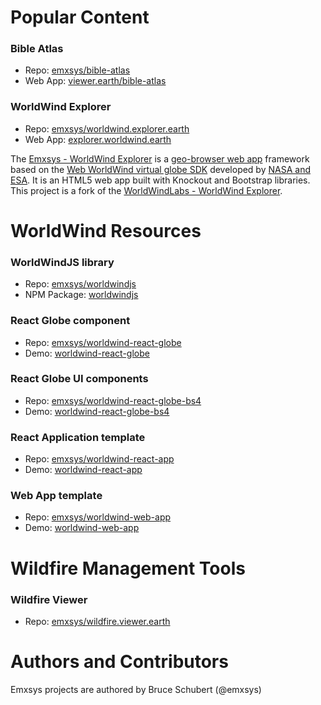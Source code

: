 # Popular Content
### Bible Atlas 
- Repo: [emxsys/bible-atlas](https://github.com/emxsys/bible-atlas)
- Web App: [viewer.earth/bible-atlas](https://viewer.earth/bible-atlas)

### WorldWind Explorer 
- Repo: [emxsys/worldwind.explorer.earth](https://github.com/emxsys/worldwind.explorer.earth)
- Web App: [explorer.worldwind.earth](https://explorer.worldwind.earth)

The [Emxsys - WorldWind Explorer](https://github.com/emxsys/worldwind.explorer.earth) is a [geo-browser web app](https://worldwind.explorer.earth) 
framework based on the [Web WorldWind virtual globe SDK](https://github.com/NASAWorldWind/WebWorldWind) 
developed by [NASA and ESA](https://worldwind.arc.nasa.gov/web). It is an HTML5 web app built with Knockout 
and Bootstrap libraries. This project is a fork of the [WorldWindLabs - WorldWind Explorer](https://github.com/worldwindlabs/worldwindexplorer).

# WorldWind Resources

### WorldWindJS library 
- Repo: [emxsys/worldwindjs](https://github.com/emxsys/worldwindjs)
- NPM Package: [worldwindjs](https://www.npmjs.com/package/worldwindjs)

### React Globe component 
- Repo: [emxsys/worldwind-react-globe](https://github.com/emxsys/worldwind-react-globe)
- Demo: [worldwind-react-globe](https://emxsys.github.io/worldwind-react-globe/)

### React Globe UI components 
- Repo: [emxsys/worldwind-react-globe-bs4](https://github.com/emxsys/worldwind-react-globe-bs4)
- Demo: [worldwind-react-globe-bs4](https://emxsys.github.io/worldwind-react-globe-bs4/)

### React Application template 
- Repo: [emxsys/worldwind-react-app](https://github.com/emxsys/worldwind-react-app)
- Demo: [worldwind-react-app](https://emxsys.github.io/worldwind-react-app/)

### Web App template 
- Repo: [emxsys/worldwind-web-app](https://github.com/emxsys/worldwind-web-app)
- Demo: [worldwind-web-app](https://emxsys.github.io/worldwind-web-app/)

# Wildfire Management Tools

### Wildfire Viewer 
- Repo: [emxsys/wildfire.viewer.earth](https://github.com/emxsys/wildfire.viewer.earth)

# Authors and Contributors
Emxsys projects are authored by Bruce Schubert (@emxsys)
